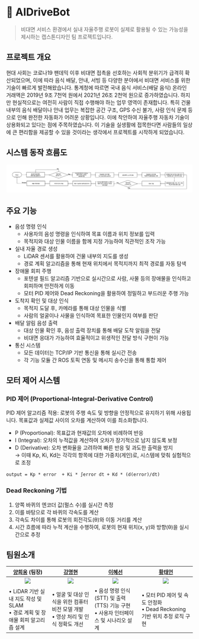 # 🤖 AIDriveBot
> 비대면 서비스 환경에서 실내 자율주행 로봇이 실제로 활용될 수 있는 가능성을 제시하는 캡스톤디자인 팀 프로젝트입니다.
## 프로젝트 개요
현대 사회는 코로나19 팬데믹 이후 비대면 접촉을 선호하는 사회적 분위기가 급격히 확산되었으며, 이에 따라 음식 배달, 안내, 서빙 등 다양한 분야에서 비대면 서비스를 위한 기술이 빠르게 발전해왔습니다. 통계청에 따르면 국내 음식 서비스(배달 음식) 온라인 거래액은 2019년 9조 7천억 원에서 2021년 26조 2천억 원으로 증가하였습니다.
하지만 현실적으로는 여전히 사람이 직접 수행해야 하는 업무 영역이 존재합니다. 특히 건물 내부의 음식 배달이나 안내 업무는 복잡한 공간 구조, GPS 수신 불가, 사람 인식 문제 등으로 인해 완전한 자동화가 어려운 상황입니다.
이에 착안하여 자율주행 자동차 기술이 상용화되고 있다는 점에 주목하였습니다. 이 기술을 실생활에 접목한다면 사람들의 일상에 큰 편리함을 제공할 수 있을 것이라는 생각에서 프로젝트를 시작하게 되었습니다.

## 시스템 동작 흐름도

![시스템 동작 흐름도](https://github.com/tae2on/AIDriveBot/blob/main/image/%EC%8B%9C%EC%8A%A4%ED%85%9C%20%EB%8F%99%EC%9E%91%20%ED%9D%90%EB%A6%84%EB%8F%84.png?raw=true)


## 주요 기능  
- 음성 명령 인식
  - 사용자의 음성 명령을 인식하여 목표 이름과 위치 정보를 입력
  - 목적지와 대상 인물 이름을 함께 지정 가능하여 직관적인 조작 가능
- 실내 자율 경로 생성
  - LiDAR 센서를 활용하여 건물 내부의 지도를 생성
  - 경로 계획 알고리즘을 통해 현재 위치에서 목적지까지 최적 경로를 자동 탐색
- 장애물 회피 주행
  - 포텐셜 필드 알고리즘 기반으로 실시간으로 사람, 사물 등의 장애물을 인식하고 회피하며 안전하게 이동
  - 모터 PID 제어와 Dead Reckoning을 활용하여 정밀하고 부드러운 주행 가능
- 도착지 확인 및 대상 인식
  - 목적지 도달 후, 카메라를 통해 대상 인물을 식별
  - 사람의 얼굴이나 사물을 인식하여 목표한 인물인지 여부를 판단
- 배달 알림 음성 출력
  - 대상 인물 확인 후, 음성 출력 장치를 통해 배달 도착 알림을 전달
  - 비대면 응대가 가능하여 효율적이고 위생적인 전달 방식 구현이 가능
- 통신 시스템
  - 모든 데이터는 TCP/IP 기반 통신을 통해 실시간 전송
  - 각 기능 모듈 간 ROS 토픽 연동 및 메시지 송수신을 통해 통합 제어

## 모터 제어 시스템 
### PID 제어 (Proportional-Integral-Derivative Control)
PID 제어 알고리즘 적용: 로봇의 주행 속도 및 방향을 안정적으로 유지하기 위해 사용됩니다. 목표값과 실제값 사이의 오차를 계산하여 이를 최소화합니다. 
- P (Proportional): 목표값과 현재값의 오차에 비례하여 반응 
- I (Integral): 오차의 누적값을 계산하여 오차가 장기적으로 남지 않도록 보정
- D (Derivative): 오차 변화율을 고려하여 빠른 반응 및 과도한 출력을 방지
  <br> → 이때 Kp, Ki, Kd는 각각의 항목에 대한 가중치(게인)로, 시스템에 맞춰 실험적으로 조정
```
output = Kp * error  + Ki * ∫error dt + Kd * (d(error)/dt)
```

### Dead Reckoning 기법
1. 양쪽 바퀴의 엔코더 값(펄스 수)를 실시간 측정
2. 이를 바탕으로 각 바퀴의 각속도를 계산
3. 각속도 차이를 통해 로봇의 회전각도(θ)와 이동 거리를 계산
4. 시간 흐름에 따라 누적 계산을 수행하여, 로봇의 현재 위치(x, y)와 방향(θ)을 실시간으로 추정
   
## 팀원소개

| [양희웅](https://github.com/happybear98) (팀장) | [강명현](https://github.com/rkdaudgus94) | [이혜선](https://github.com/ssun0402) | [황태언](https://github.com/tae2on) |
| :---: | :---: | :---: | :---: |
| [<img src="https://github.com/happybear98.png" width="100px">](https://github.com/happybear98) | [<img src="https://github.com/rkdaudgus94.png" width="100px">](https://github.com/rkdaudgus94) | [<img src="https://github.com/ssun0402.png" width="100px">](https://github.com/ssun0402) | [<img src="https://github.com/tae2on.png" width="100px">](https://github.com/tae2on) |
| <div align="left">• LiDAR 기반 실내 지도 작성 및 SLAM<br>• 경로 계획 및 장애물 회피 알고리즘 설계</div> | <div align="left">• 얼굴 및 대상 인식을 위한 컴퓨터 비전 모델 개발<br>• 영상 처리 및 인식 정확도 개선</div> | <div align="left">• 음성 명령 인식(STT) 및 출력(TTS) 기능 구현<br>• 사용자 인터페이스 및 시나리오 설계</div> | <div align="left">• 모터 PID 제어 및 속도 안정화<br>• Dead Reckoning 기반 위치 추정 로직 구현</div> |
